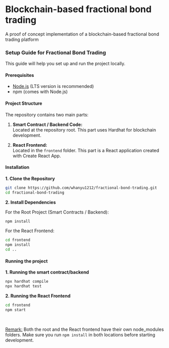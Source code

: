 # Blockchain-based fractional bond trading
A proof of concept implementation of a blockchain-based fractional bond trading platform


### Setup Guide for Fractional Bond Trading

This guide will help you set up and run the project locally.

#### Prerequisites

- [Node.js](https://nodejs.org/en/) (LTS version is recommended)
- npm (comes with Node.js)

#### Project Structure

The repository contains two main parts:

1. **Smart Contract / Backend Code:**  
   Located at the repository root. This part uses Hardhat for blockchain development.

2. **React Frontend:**  
   Located in the `frontend` folder. This part is a React application created with Create React App.

#### Installation

**1. Clone the Repository**

```bash
git clone https://github.com/whanyu1212/fractional-bond-trading.git
cd fractional-bond-trading
```
**2. Install Dependencies**

For the Root Project (Smart Contracts / Backend):
```bash
npm install
```

For the React Frontend:
```bash
cd frontend
npm install
cd ..
```

#### Running the project

**1. Running the smart contract/backend**
```bash
npx hardhat compile
npx hardhat test
```

**2. Running the React Frontend**
```bash
cd frontend
npm start
```
<br>

<u>Remark:</u> Both the root and the React frontend have their own node_modules folders. Make sure you run ```npm install``` in both locations before starting development.

<br>

